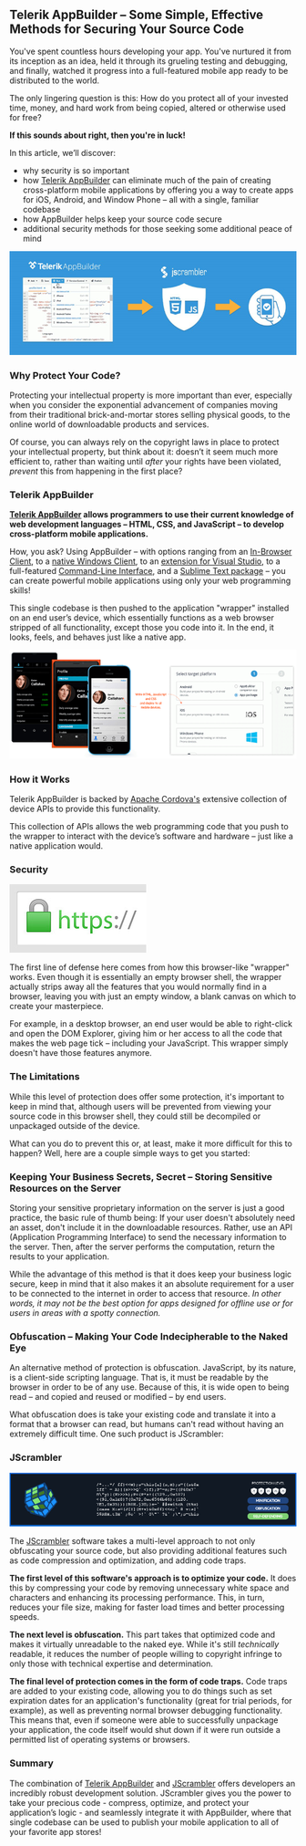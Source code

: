 ## Telerik AppBuilder – Some Simple, Effective Methods for Securing Your Source Code

You've spent countless hours developing your app. You've nurtured it from its inception as an idea, held it through its grueling testing and debugging, and finally, watched it progress into a full-featured mobile app ready to be distributed to the world.

The only lingering question is this: How do you protect all of your invested time, money, and hard work from being copied, altered or otherwise used for free?

**If this sounds about right, then you're in luck!**

In this article, we’ll discover:

- why security is so important
- how [Telerik AppBuilder](http://www.telerik.com/appbuilder) can eliminate much of the pain of creating cross-platform mobile applications by offering you a way to create apps for iOS, Android, and Window Phone – all with a single, familiar codebase
- how AppBuilder helps keep your source code secure
- additional security methods for those seeking some additional peace of mind

![telerik appbuilder and jscrambler](jscrambler_sc.png)

### Why Protect Your Code?

Protecting your intellectual property is more important than ever, especially when you consider the exponential advancement of companies moving from their traditional brick-and-mortar stores selling physical goods, to the online world of downloadable products and services.

Of course, you can always rely on the copyright laws in place to protect your intellectual property, but think about it: doesn’t it seem much more efficient to, rather than waiting until *after* your rights have been violated, *prevent* this from happening in the first place?

### Telerik AppBuilder

**[Telerik AppBuilder](http://www.telerik.com/appbuilder) allows programmers to use their current knowledge of web development languages – HTML, CSS, and JavaScript – to develop cross-platform mobile applications.**

How, you ask? Using AppBuilder – with options ranging from an [In-Browser Client](http://www.telerik.com/appbuilder/in-browser-client), to a [native Windows Client](http://www.telerik.com/appbuilder/windows-client), to an [extension for Visual Studio](http://www.telerik.com/appbuilder/visual-studio-extension), to a full-featured [Command-Line Interface](http://www.telerik.com/appbuilder/command-line-interface), and a [Sublime Text package](http://www.telerik.com/appbuilder/sublime-text-package) – you can create powerful mobile applications using only your web programming skills!

This single codebase is then pushed to the application "wrapper" installed on an end user’s device, which essentially functions as a web browser stripped of all functionality, except those you code into it. In the end, it looks, feels, and behaves just like a native app.

![telerik appbuilder](appbuilder_sc.png)

### How it Works

Telerik AppBuilder is backed by [Apache Cordova's](https://cordova.apache.org/) extensive collection of device APIs to provide this functionality.

This collection of APIs allows the web programming code that you push to the wrapper to interact with the device’s software and hardware – just like a native application would.

### Security

![security](https_sc.jpg)

The first line of defense here comes from how this browser-like "wrapper" works. Even though it is essentially an empty browser shell, the wrapper actually strips away all the features that you would normally find in a browser, leaving you with just an empty window, a blank canvas on which to create your masterpiece.

For example, in a desktop browser, an end user would be able to right-click and open the DOM Explorer, giving him or her access to all the code that makes the web page tick – including your JavaScript. This wrapper simply doesn't have those features anymore.

### The Limitations

While this level of protection does offer some protection, it's important to keep in mind that, although users will be prevented from viewing your source code in this browser shell, they could still be decompiled or unpackaged outside of the device.

What can you do to prevent this or, at least, make it more difficult for this to happen? Well, here are a couple simple ways to get you started:

### Keeping Your Business Secrets, Secret – Storing Sensitive Resources on the Server

Storing your sensitive proprietary information on the server is just a good practice, the basic rule of thumb being: If your user doesn't absolutely need an asset, don't include it in the downloadable resources. Rather, use an API (Application Programming Interface) to send the necessary information to the server. Then, after the server performs the computation, return the results to your application.

While the advantage of this method is that it does keep your business logic secure, keep in mind that it also makes it an absolute requirement for a user to be connected to the internet in order to access that resource. *In other words, it may not be the best option for apps designed for offline use or for users in areas with a spotty connection.*

### Obfuscation – Making Your Code Indecipherable to the Naked Eye

An alternative method of protection is obfuscation. JavaScript, by its nature, is a client-side scripting language. That is, it must be readable by the browser in order to be of any use. Because of this, it is wide open to being read – and copied and reused or modified – by end users.

What obfuscation does is take your existing code and translate it into a format that a browser can read, but humans can't read without having an extremely difficult time. One such product is JScrambler:

### JScrambler

![jscrambler secure javascript](jscrambler_js_sc.png)

The [JScrambler](https://jscrambler.com/en/) software takes a multi-level approach to not only obfuscating your source code, but also providing additional features such as code compression and optimization, and adding code traps.

**The first level of this software's approach is to optimize your code.** It does this by compressing your code by removing unnecessary white space and characters and enhancing its processing performance. This, in turn, reduces your file size, making for faster load times and better processing speeds.

**The next level is obfuscation.** This part takes that optimized code and makes it virtually unreadable to the naked eye. While it's still *technically* readable, it reduces the number of people willing to copyright infringe to only those with technical expertise and determination.

**The final level of protection comes in the form of code traps.** Code traps are added to your existing code, allowing you to do things such as set expiration dates for an application's functionality (great for trial periods, for example), as well as preventing normal browser debugging functionality. This means that, even if someone were able to successfully unpackage your application, the code itself would shut down if it were run outside a permitted list of operating systems or browsers.

### Summary

The combination of [Telerik AppBuilder](http://www.telerik.com/appbuilder) and [JScrambler](https://jscrambler.com/en/) offers developers an incredibly robust development solution. JScrambler gives you the power to take your precious code - compress, optimize, and protect your application’s logic - and seamlessly integrate it with AppBuilder, where that single codebase can be used to publish your mobile application to all of your favorite app stores!